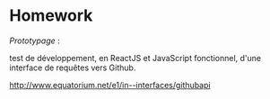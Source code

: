 Homework
========



_Prototypage_  :

test de développement, en ReactJS et JavaScript fonctionnel, d'une interface de requêtes vers Github.


http://www.equatorium.net/e1/in--interfaces/githubapi